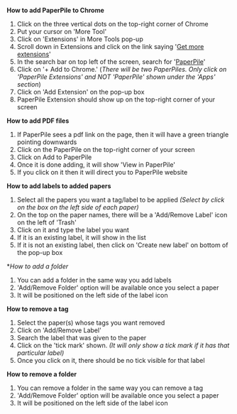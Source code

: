 **How to add PaperPile to Chrome**

1. Click on the three vertical dots on the top-right corner of Chrome
2. Put your cursor on 'More Tool'
3. Click on 'Extensions' in More Tools pop-up
4. Scroll down in Extensions and click on the link saying '[Get more extensions](https://chrome.google.com/webstore/category/extensions?hl=en-US)'
5. In the search bar on top left of the screen, search for '[PaperPile](https://chrome.google.com/webstore/search/paperpile?hl=en-US)'
6. Click on '+ Add to Chrome.'
(*There will be two PaperPiles. Only click on 'PaperPile Extensions' and NOT 'PaperPile' shown under the 'Apps' section*)
7. Click on 'Add Extension' on the pop-up box
8. PaperPile Extension should show up on the top-right corner of your screen

**How to add PDF files**

1. If PaperPile sees a pdf link on the page, then it will have a green triangle pointing downwards
2. Click on the PaperPile on the top-right corner of your screen
3. Click on Add to PaperPile
4. Once it is done adding, it will show 'View in PaperPile'
5. If you click on it then it will direct you to PaperPile website

**How to add labels to added papers**

1. Select all the papers you want a tag/label to be applied *(Select by click on the box on the left side of each paper)*
2. On the top on the paper names, there will be a 'Add/Remove Label' icon on the left of 'Trash'
3. Click on it and type the label you want
4. If it is an existing label, it will show in the list
5. If it is not an existing label, then click on 'Create new label' on bottom of the pop-up box

**How to add a folder*

1. You can add a folder in the same way you add labels
2. 'Add/Remove Folder' option will be available once you select a paper
3. It will be positioned on the left side of the label icon

**How to remove a tag**

1. Select the paper(s) whose tags you want removed
2. Click on 'Add/Remove Label'
3. Search the label that was given to the paper
4. Click on the 'tick mark' shown. *(It will only show a tick mark if it has that particular label)*
5. Once you click on it, there should be no tick visible for that label

**How to remove a folder**

1. You can remove a folder in the same way you can remove a tag
2. 'Add/Remove Folder' option will be available once you select a paper
3. It will be positioned on the left side of the label icon
